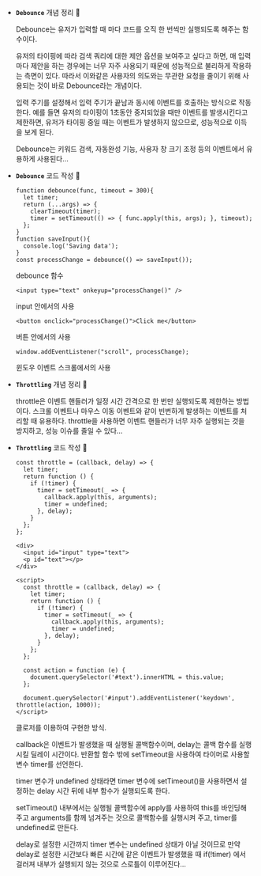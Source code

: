 - **`Debounce`** 개념 정리 🍠
    
    Debounce는 유저가 입력할 때 마다 코드를 오직 한 번씩만 실행되도록 해주는 함수이다. 
    
    유저의 타이핑에 따라 검색 쿼리에 대한 제안 옵션을 보여주고 싶다고 하면, 매 입력마다 제안을 하는 경우에는 너무 자주 사용되기 때문에 성능적으로 불리하게 작용하는 측면이 있다. 따라서 이와같은 사용자의 의도와는 무관한 요청을 줄이기 위해 사용되는 것이 바로 Debounce라는 개념이다. 
    
    입력 주기를 설정해서 입력 주기가 끝남과 동시에 이벤트를 호출하는 방식으로 작동한다. 예를 들면 유저의 타이핑이 1초동안 중지되었을 때만 이벤트를 발생시킨다고 제한하면, 유저가 타이핑 중일 때는 이벤트가 발생하지 않으므로, 성능적으로 이득을 보게 된다. 
    
    Debounce는 키워드 검색, 자동완성 기능, 사용자 창 크기 조정 등의 이벤트에서 유용하게 사용된다...
    
- **`Debounce`** 코드 작성 🍠
    
    ```tsx
    function debounce(func, timeout = 300){
      let timer;
      return (...args) => {
        clearTimeout(timer);
        timer = setTimeout(() => { func.apply(this, args); }, timeout);
      };
    }
    function saveInput(){
      console.log('Saving data');
    }
    const processChange = debounce(() => saveInput());
    ```
    
    debounce 함수
    
    ```tsx
    <input type="text" onkeyup="processChange()" />
    ```
    
    input 안에서의 사용
    
    ```tsx
    <button onclick="processChange()">Click me</button>
    ```
    
    버튼 안에서의 사용
    
    ```tsx
    window.addEventListener("scroll", processChange);
    ```
    
    윈도우 이벤트 스크롤에서의 사용



- **`Throttling`** 개념 정리 🍠
    
    throttle은 이벤트 핸들러가 일정 시간 간격으로 한 번만 실행되도록 제한하는 방법이다. 스크롤 이벤트나 마우스 이동 이벤트와 같이 빈번하게 발생하는 이벤트를 처리할 때 유용하다. throttle을 사용하면 이벤트 핸들러가 너무 자주 실행되는 것을 방지하고, 성능 이슈를 줄일 수 있다...
    
- **`Throttling`** 코드 작성 🍠
    
    ```tsx
    const throttle = (callback, delay) => {
      let timer;
      return function () {
        if (!timer) {
          timer = setTimeout(_ => {
            callback.apply(this, arguments);
            timer = undefined;
          }, delay);
        }
      };
    };
    ```
    
    ```tsx
    <div>
      <input id="input" type="text">
      <p id="text"></p>
    </div>
    
    <script>
      const throttle = (callback, delay) => {
        let timer;
        return function () {
          if (!timer) {
            timer = setTimeout(_ => {
              callback.apply(this, arguments);
              timer = undefined;
            }, delay);
          }
        };
      };
    
      const action = function (e) {
        document.querySelector('#text').innerHTML = this.value;
      };
    
      document.querySelector('#input').addEventListener('keydown', throttle(action, 1000));
    </script>
    ```
    
    클로저를 이용하여 구현한 방식.
    
    callback은 이벤트가 발생했을 때 실행될 콜백함수이며, delay는 콜백 함수를 실행시킬 딜레이 시간이다. 반환할 함수 밖에 setTimeout을 사용하여 타이머로 사용할 변수 timer를 선언한다. 
    
    timer 변수가 undefined 상태라면 timer 변수에 setTimeout()을 사용하면서 설정하는 delay 시간 뒤에 내부 함수가 실행되도록 한다. 
    
    setTimeout() 내부에서는 실행될 콜백함수에 apply를 사용하여 this를 바인딩해주고 arguments를 함께 넘겨주는 것으로 콜백함수를 실행시켜 주고, timer를 undefined로 만든다.
    
    delay로 설정한 시간까지 timer 변수는 undefined 상태가 아닐 것이므로 만약 delay로 설정한 시간보다 빠른 시간에 같은 이벤트가 발생했을 때 if(!timer) 에서 걸러져 내부가 실행되지 않는 것으로 스로틀이 이루어진다...
